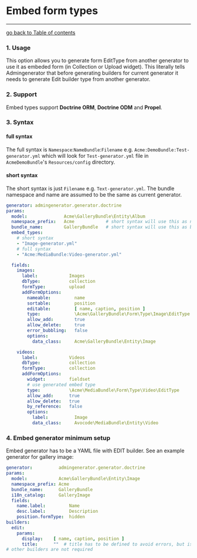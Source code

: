 # Embed form types
---------------------------------------

[go back to Table of contents][back-to-index]

[back-to-index]: https://github.com/symfony2admingenerator/AdmingeneratorGeneratorBundle/blob/master/Resources/doc/documentation.md#4-generator

### 1. Usage

This option allows you to generate form EditType from another generator to use it 
as embeded form (in Collection or Upload widget). This literally tells Admingenerator 
that before generating builders for current generator it needs to generate Edit builder
type from another generator.

### 2. Support

Embed types support **Doctrine ORM**, **Doctrine ODM** and **Propel**.

### 3. Syntax

#### full syntax

The full syntax is `Namespace`:`NameBundle`:`Filename` e.g. `Acme:DemoBundle:Test-generator.yml`
which will look for `Test-generator.yml` file in `AcmeDemoBundle`'s `Resources/config` directory.

#### short syntax

The short syntax is just `Filename` e.g. `Text-generator.yml`. The bundle namespace and name 
are assumed to be the same as current generator. 

```yaml
generator: admingenerator.generator.doctrine
params:
  model:              Acme\GalleryBundle\Entity\Album
  namespace_prefix:   Acme            # short syntax will use this as namespace
  bundle_name:        GalleryBundle   # short syntax will use this as bundle name
  embed_types:
    # short syntax
    - "Image-generator.yml"
    # full syntax
    - "Acme:MediaBundle:Video-generator.yml"

  fields:
    images:
      label:            Images
      dbType:           collection
      formType:         upload
      addFormOptions:
        nameable:         name
        sortable:         position
        editable:         [ name, caption, position ]
        type:             \Acme\GalleryBundle\Form\Type\Image\EditType
        allow_add:        true
        allow_delete:     true
        error_bubbling:   false
        options:
          data_class:     Acme\GalleryBundle\Entity\Image

    videos:
      label:            Videos
      dbType:           collection
      formType:         collection
      addFormOptions:
        widget:         fieldset
        # use generated embed type
        type:           \Acme\MediaBundle\Form\Type\Video\EditType
        allow_add:      true
        allow_delete:   true
        by_reference:   false
        options:
          label:          Image
          data_class:     Avocode\MediaBundle\Entity\Video
```

### 4. Embed generator minimum setup

Embed generator has to be a YAML file with EDIT builder. See an example generator 
for gallery image:

```yaml
generator:          admingenerator.generator.doctrine
params:
  model:            Acme\GalleryBundle\Entity\Image
  namespace_prefix: Acme
  bundle_name:      GalleryBundle
  i18n_catalog:     GalleryImage
  fields:
    name.label:         Name
    desc.label:         Description
    position.formType:  hidden
builders:
  edit:
    params:
      display:    [ name, caption, position ]
      title:      ""  # title has to be defined to avoid errors, but is not used
# other builders are not required
```